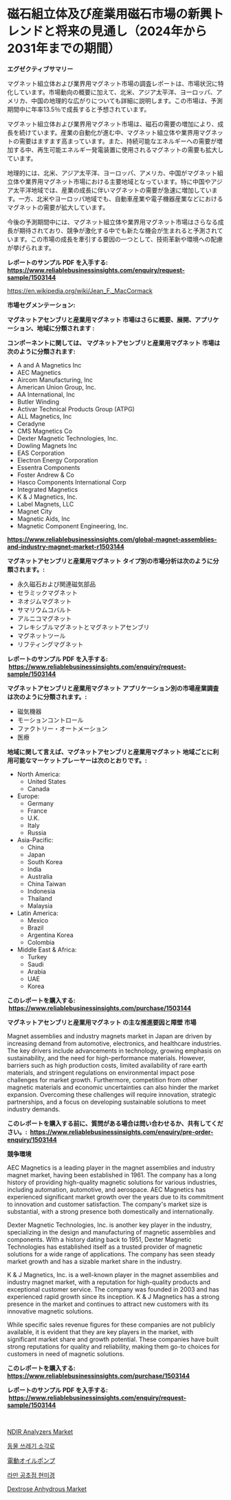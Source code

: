 <p><h1>磁石組立体及び産業用磁石市場の新興トレンドと将来の見通し（2024年から2031年までの期間）</h1></p><p><strong>エグゼクティブサマリー</strong></p>
<p><p>マグネット組立体および業界用マグネット市場の調査レポートは、市場状況に特化しています。市場動向の概要に加えて、北米、アジア太平洋、ヨーロッパ、アメリカ、中国の地理的な広がりについても詳細に説明します。この市場は、予測期間中に年率13.5％で成長すると予想されています。</p><p>マグネット組立体および業界用マグネット市場は、磁石の需要の増加により、成長を続けています。産業の自動化が進む中、マグネット組立体や業界用マグネットの需要はますます高まっています。また、持続可能なエネルギーへの需要が増加する中、再生可能エネルギー発電装置に使用されるマグネットの需要も拡大しています。</p><p>地理的には、北米、アジア太平洋、ヨーロッパ、アメリカ、中国がマグネット組立体や業界用マグネット市場における主要地域となっています。特に中国やアジア太平洋地域では、産業の成長に伴いマグネットの需要が急速に増加しています。一方、北米やヨーロッパ地域でも、自動車産業や電子機器産業などにおけるマグネットの需要が拡大しています。</p><p>今後の予測期間中には、マグネット組立体や業界用マグネット市場はさらなる成長が期待されており、競争が激化する中でも新たな機会が生まれると予測されています。この市場の成長を牽引する要因の一つとして、技術革新や環境への配慮が挙げられます。</p></p>
<p><strong>レポートのサンプル PDF を入手する: <a href="https://www.reliablebusinessinsights.com/enquiry/request-sample/1503144">https://www.reliablebusinessinsights.com/enquiry/request-sample/1503144</a></strong></p>
<p><a href="https://en.wikipedia.org/wiki/Jean_F._MacCormack">https://en.wikipedia.org/wiki/Jean_F._MacCormack</a></p>
<p><strong>市場セグメンテーション:</strong></p>
<p><strong> マグネットアセンブリと産業用マグネット 市場はさらに概要、展開、アプリケーション、地域に分類されます :</strong></p>
<p><strong>コンポーネントに関しては、 マグネットアセンブリと産業用マグネット 市場は次のように分類されます: &nbsp;</strong></p>
<p><ul><li>A and A Magnetics Inc</li><li>AEC Magnetics</li><li>Aircom Manufacturing, Inc</li><li>American Union Group, Inc.</li><li>AA International, Inc</li><li>Butler Winding</li><li>Activar Technical Products Group (ATPG)</li><li>ALL Magnetics, Inc</li><li>Ceradyne</li><li>CMS Magnetics Co</li><li>Dexter Magnetic Technologies, Inc.</li><li>Dowling Magnets Inc</li><li>EAS Corporation</li><li>Electron Energy Corporation</li><li>Essentra Components</li><li>Foster Andrew & Co</li><li>Hasco Components International Corp</li><li>Integrated Magnetics</li><li>K & J Magnetics, Inc.</li><li>Label Magnets, LLC</li><li>Magnet City</li><li>Magnetic Aids, Inc</li><li>Magnetic Component Engineering, Inc.</li></ul></p>
<p><strong><a href="https://www.reliablebusinessinsights.com/global-magnet-assemblies-and-industry-magnet-market-r1503144">https://www.reliablebusinessinsights.com/global-magnet-assemblies-and-industry-magnet-market-r1503144</a></strong></p>
<p><strong> マグネットアセンブリと産業用マグネット タイプ別の市場分析は次のように分類されます。:</strong></p>
<p><ul><li>永久磁石および関連磁気部品</li><li>セラミックマグネット</li><li>ネオジムマグネット</li><li>サマリウムコバルト</li><li>アルニコマグネット</li><li>フレキシブルマグネットとマグネットアセンブリ</li><li>マグネットツール</li><li>リフティングマグネット</li></ul></p>
<p><strong>レポートのサンプル PDF を入手する: &nbsp;<a href="https://www.reliablebusinessinsights.com/enquiry/request-sample/1503144">https://www.reliablebusinessinsights.com/enquiry/request-sample/1503144</a></strong></p>
<p><strong> マグネットアセンブリと産業用マグネット アプリケーション別の市場産業調査は次のように分類されます。:</strong></p>
<p><ul><li>磁気機器</li><li>モーションコントロール</li><li>ファクトリー・オートメーション</li><li>医療</li></ul></p>
<p><strong>地域に関して言えば、マグネットアセンブリと産業用マグネット 地域ごとに利用可能なマーケットプレーヤーは次のとおりです。:</strong></p>
<p><ul>
    <li>
        North America:
        <ul>
            <li>United States</li>
            <li>Canada</li>
        </ul>
    </li>
    <li>
        Europe:
        <ul>
            <li>Germany</li>
            <li>France</li>
            <li>U.K.</li>
            <li>Italy</li>
            <li>Russia</li>
        </ul>
    </li>
    <li>
        Asia-Pacific:
        <ul>
            <li>China</li>
            <li>Japan</li>
            <li>South Korea</li>
            <li>India</li>
            <li>Australia</li>
            <li>China Taiwan</li>
            <li>Indonesia</li>
            <li>Thailand</li>
            <li>Malaysia</li>
        </ul>
    </li>
    <li>
        Latin America:
        <ul>
            <li>Mexico</li>
            <li>Brazil</li>
            <li>Argentina Korea</li>
            <li>Colombia</li>
        </ul>
    </li>
    <li>
        Middle East & Africa:
        <ul>
            <li>Turkey</li>
            <li>Saudi</li>
            <li>Arabia</li>
            <li>UAE</li>
            <li>Korea</li>
        </ul>
    </li>
    </ul></p>
<p><strong>このレポートを購入する: &nbsp;<a href="https://www.reliablebusinessinsights.com/purchase/1503144">https://www.reliablebusinessinsights.com/purchase/1503144</a></strong></p>
<p><strong>マグネットアセンブリと産業用マグネット の主な推進要因と障壁 市場</strong></p>
<p><p>Magnet assemblies and industry magnets market in Japan are driven by increasing demand from automotive, electronics, and healthcare industries. The key drivers include advancements in technology, growing emphasis on sustainability, and the need for high-performance materials. However, barriers such as high production costs, limited availability of rare earth materials, and stringent regulations on environmental impact pose challenges for market growth. Furthermore, competition from other magnetic materials and economic uncertainties can also hinder the market expansion. Overcoming these challenges will require innovation, strategic partnerships, and a focus on developing sustainable solutions to meet industry demands.</p></p>
<p><strong>このレポートを購入する前に、質問がある場合は問い合わせるか、共有してください。:&nbsp; <a href="https://www.reliablebusinessinsights.com/enquiry/pre-order-enquiry/1503144">https://www.reliablebusinessinsights.com/enquiry/pre-order-enquiry/1503144</a></strong></p>
<p><strong>競争環境</strong></p>
<p><p>AEC Magnetics is a leading player in the magnet assemblies and industry magnet market, having been established in 1961. The company has a long history of providing high-quality magnetic solutions for various industries, including automation, automotive, and aerospace. AEC Magnetics has experienced significant market growth over the years due to its commitment to innovation and customer satisfaction. The company's market size is substantial, with a strong presence both domestically and internationally.</p><p>Dexter Magnetic Technologies, Inc. is another key player in the industry, specializing in the design and manufacturing of magnetic assemblies and components. With a history dating back to 1951, Dexter Magnetic Technologies has established itself as a trusted provider of magnetic solutions for a wide range of applications. The company has seen steady market growth and has a sizable market share in the industry.</p><p>K & J Magnetics, Inc. is a well-known player in the magnet assemblies and industry magnet market, with a reputation for high-quality products and exceptional customer service. The company was founded in 2003 and has experienced rapid growth since its inception. K & J Magnetics has a strong presence in the market and continues to attract new customers with its innovative magnetic solutions.</p><p>While specific sales revenue figures for these companies are not publicly available, it is evident that they are key players in the market, with significant market share and growth potential. These companies have built strong reputations for quality and reliability, making them go-to choices for customers in need of magnetic solutions.</p></p>
<p><strong>このレポートを購入する: &nbsp; <a href="https://www.reliablebusinessinsights.com/purchase/1503144">https://www.reliablebusinessinsights.com/purchase/1503144</a></strong></p>
<p><strong>レポートのサンプル PDF を入手する: &nbsp;<a href="https://www.reliablebusinessinsights.com/enquiry/request-sample/1503144">https://www.reliablebusinessinsights.com/enquiry/request-sample/1503144</a></strong><strong></strong></p>
<p>&nbsp;</p>
<p><p><a href="https://issuu.com/reportprime-2/docs/ndir-analyzers-market-size-2030.pptx">NDIR Analyzers Market</a></p><p><a href="https://github.com/brainlyez1/Market-Research-Report-List-1/blob/main/2663180149785.md">동물 쓰레기 소각로</a></p><p><a href="https://github.com/roulaayoub-saad/Market-Research-Report-List-1/blob/main/4694824141959.md">電動オイルポンプ</a></p><p><a href="https://github.com/regina00882/Market-Research-Report-List-1/blob/main/4778961149786.md">라만 공초점 현미경</a></p><p><a href="https://github.com/sahltyb2/Market-Research-Report-List-1/blob/main/dextrose-anhydrous-market.md">Dextrose Anhydrous Market</a></p></p>